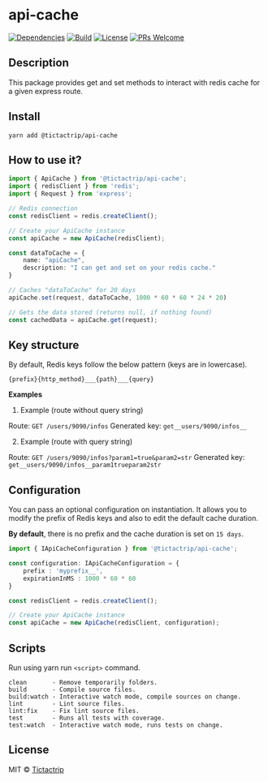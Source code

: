 # api-cache

[![Dependencies][dependencies-badge]][dependencies]
[![Build][build-badge]][build]
[![License][license-badge]][license]
[![PRs Welcome][prs-badge]][prs]

## Description

This package provides get and set methods to interact with redis cache for a given express route.

## Install

```
yarn add @tictactrip/api-cache
```

## How to use it?

```ts
import { ApiCache } from '@tictactrip/api-cache';
import { redisClient } from 'redis';
import { Request } from 'express';

// Redis connection
const redisClient = redis.createClient();

// Create your ApiCache instance
const apiCache = new ApiCache(redisClient);

const dataToCache = {
    name: "apiCache",
    description: "I can get and set on your redis cache."
}

// Caches "dataToCache" for 20 days
apiCache.set(request, dataToCache, 1000 * 60 * 60 * 24 * 20)

// Gets the data stored (returns null, if nothing found)
const cachedData = apiCache.get(request);
```

## Key structure

By default, Redis keys follow the below pattern (keys are in lowercase).

```
{prefix}{http_method}___{path}___{query}
```

**Examples**

1. Example (route without query string)

Route: `GET /users/9090/infos`
Generated key: `get__users/9090/infos__`

2. Example (route with query string)

Route: `GET /users/9090/infos?param1=true&param2=str`
Generated key: `get__users/9090/infos__param1trueparam2str`

## Configuration

You can pass an optional configuration on instantiation. It allows you to modify the prefix of Redis keys and also to edit the default cache duration.

**By default**, there is no prefix and the cache duration is set on `15 days`.

```ts
import { IApiCacheConfiguration } from '@tictactrip/api-cache';

const configuration: IApiCacheConfiguration = {
    prefix : 'myprefix__',
    expirationInMS : 1000 * 60 * 60
}

const redisClient = redis.createClient();

// Create your ApiCache instance
const apiCache = new ApiCache(redisClient, configuration);
```

## Scripts

Run using yarn run `<script>` command.

    clean       - Remove temporarily folders.
    build       - Compile source files.
    build:watch - Interactive watch mode, compile sources on change.
    lint        - Lint source files.
    lint:fix    - Fix lint source files.
    test        - Runs all tests with coverage.
    test:watch  - Interactive watch mode, runs tests on change.

## License

MIT © [Tictactrip](https://www.tictactrip.eu)

[dependencies-badge]: https://img.shields.io/david/tictactrip/api-cache
[dependencies]: https://img.shields.io/david/tictactrip/api-cache
[build-badge]: https://github.com/tictactrip/api-cache/workflows/Test/badge.svg
[build]: https://github.com/tictactrip/api-cache/actions?query=workflow%3ATest+branch%3Amaster
[license-badge]: https://img.shields.io/badge/license-MIT-blue.svg?style=flat-square
[license]: https://github.com/tictactrip/api-cache/blob/master/LICENSE
[prs-badge]: https://img.shields.io/badge/PRs-welcome-brightgreen.svg?style=flat-square
[prs]: http://makeapullrequest.com
